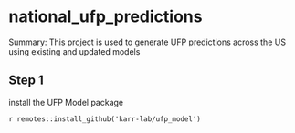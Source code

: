 # national_ufp_predictions
Summary: This project is used to generate UFP predictions across the US using existing and updated models


## Step 1
install the UFP Model package 

`r remotes::install_github('karr-lab/ufp_model')`